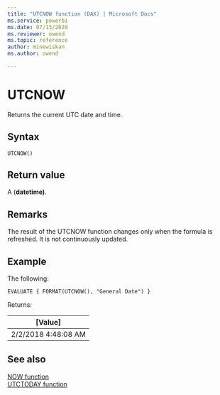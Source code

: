 ```yaml
---
title: "UTCNOW function (DAX) | Microsoft Docs"
ms.service: powerbi 
ms.date: 07/13/2020
ms.reviewer: owend
ms.topic: reference
author: minewiskan
ms.author: owend

---
```

# UTCNOW

Returns the current UTC date and time.
  
## Syntax  
  
```dax
UTCNOW()  
```
  
## Return value

A (**datetime)**.  
  
## Remarks  

The result of the UTCNOW function changes only when the formula is refreshed. It is not continuously updated. 
  
## Example

The following:
  
```dax
EVALUATE { FORMAT(UTCNOW(), "General Date") }
```

Returns:

|[Value]  |
|---------|
|2/2/2018 4:48:08 AM    |

## See also

[NOW function](now-function-dax.md)  
[UTCTODAY function](utctoday-function-dax.md)  
